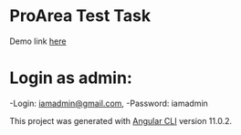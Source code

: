 # ProArea Test Task
Demo link [here](https://xeilen.github.io/pro-area)

# Login as admin:
-Login: iamadmin@gmail.com,
-Password: iamadmin

This project was generated with [Angular CLI](https://github.com/angular/angular-cli) version 11.0.2.
